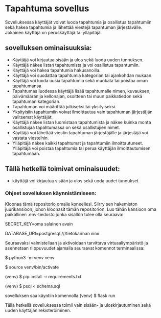 # Tapahtuma sovellus

Sovelluksessa käyttäjät voivat luoda tapahtumia ja osallistua tapahtumiin sekä hakea tapahtumia ja lähettää viestejä tapahtuman järjestävälle. Jokainen käyttäjä on peruskäyttäjä tai ylläpitäjä.

## sovelluksen ominaisuuksia:

- Käyttäjä voi kirjautua sisään ja ulos sekä luoda uuden tunnuksen.
- Käyttäjä näkee listan tapahtumista ja voi osallistua tapahtumiin.
- Käyttäjä voi hakea tapahtumia hakusanoilla. 
- Käyttäjä voi suodattaa tapahtumia kategorian tai ajankohdan mukaan.
- Käyttäjä voi luoda uusia tapahtumia sekä muokata tai poistaa oman tapahtumansa.
- Tapahtumaa luodessa käyttäjä lisää tapahtumalle nimen, kuvauksen, päivämäärän ja kellonajan, osoitteen tai muun paikkatiedon sekä tapahtuman kategorian. 
- Tapahtuman voi määrittää julkiseksi tai yksityiseksi.
- Yksityisiin tapahtumiin voivat ilmoittautua vain tapahtuman järjestäjän valitsemat käyttäjät.
- Käyttäjä näkee listan luomistaan tapahtumista ja näkee kuinka monta osallistujaa tapahtumassa on sekä osallistujien nimet.
- Käyttäjä voi lähettää viestin tapahtuman järjestäjälle ja järjestäjä voi vastata viesteihin.
- Ylläpitäjä näkee kaikki tapahtumat ja tapahtumiin ilmoittautuneet. Ylläpitäjä voi poistaa tapahtumia tai perua käyttäjän ilmoittautumisen tapahtumaan.


## Tällä hetkellä toimivat ominaisuudet:

- käyttäjä voi kirjautua sisään ja ulos sekä uoda uudet tunnukset



### Ohjeet sovelluksen käynnistämiseen:

Kloonaa tämä repositorio omalle koneellesi. Siirry sen hakemiston juurikansioon, johon kloonasit tämän repositorion. Luo tähän kansioon oma paikallinen .env-tiedosto jonka sisällön tulee olla seuraava:

SECRET_KEY=oma salainen avain

DATABASE_URI=postgresql:///tietokannan nimi

Seuraavaksi valmistellaan ja aktivoidaan tarvittava virtuaaliympäristö ja asennetaan riippuvuudet ajamalla seuraavat komennot terminaalissa:

$ python3 -m venv venv

$ source venv/bin/activate

(venv) $ pip install -r requirements.txt

(venv) $ psql < schema.sql

sovelluksen saa käyntiin komennolla (venv) $ flask run

Tällä hetkellä sovelluksessa toimii vain sisään- ja uloskirjautuminen sekä uuden käyttäjän rekisteröiminen. 


